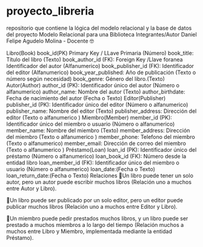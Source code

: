 # proyecto_libreria
repositorio que contiene la lógica del modelo relacional y la base de datos del proyecto
Modelo Relacional para una Biblioteca
Integrantes/Autor
Daniel Felipe Agudelo Molina - Docente 🤓

Libro(Book)
book_id(PK) Primary Key / LLave Primaria (Número)
book_title: Título del libro (Texto)
book_author_id (FK): Foreign Key /Llave foranea Identificador del autor (Alfanumerico)
book_publisher_id (FK): Identificador del editor (Alfanumerico)
book_year_published: Año de publicación (Texto o número según necesidad)
book_genre: Género del libro.(Texto)
Autor(Author)
author_id (PK): Identificador único del autor (Número o alfanumerico)
author_name: Nombre del autor (Texto)
author_birthdate: Fecha de nacimiento del autor (Fecha o Texto)
Editor(Publisher)
publisher_id (PK): Identificador único del editor (Número o alfanumerico)
publisher_name: Nombre del editor (Texto)
publisher_address: Dirección del editor (Texto o alfanumerico )
Miembro(Member)
member_id (PK): Identificador único del miembro o usuario (Número o alfanumerico)
member_name: Nombre del miembro (Texto)
member_address: Dirección del miembro (Texto o alfanumerico )
member_phone: Telefono del miembro (Texto o alfanumerico)
member_email: Dirección de correo del miembro (Texto o alfanumerico )
Préstamo(Loan)
loan_id (PK): Identificador único del préstamo (Número o alfanumerico)
loan_book_id (FK): Número desde la entidad libro
loan_member_id (FK): Identificador único del miembro o usuario (Número o alfanumerico)
loan_date:(Fecha o Texto)
loan_return_date:(Fecha o Texto)
Relaciones 🧷Un libro puede tener un solo autor, pero un autor puede escribir muchos libros (Relación uno a muchos entre Autor y Libro).

🧷Un libro puede ser publicado por un solo editor, pero un editor puede publicar muchos libros (Relación uno a muchos entre Editor y Libro).

🧷Un miembro puede pedir prestados muchos libros, y un libro puede ser prestado a muchos miembros a lo largo del tiempo (Relación muchos a muchos entre Libro y Miembro, implementada mediante la entidad Préstamo).
